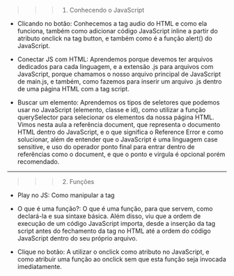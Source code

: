 >>> 1. Conhecendo o JavaScript

* Clicando no botão:
Conhecemos a tag audio do HTML e como ela funciona, também como adicionar código JavaScript inline a partir do atributo onclick na tag button, e também como é a função alert() do JavaScript.

* Conectar JS com HTML:
Aprendemos porque devemos ter arquivos dedicados para cada linguagem, e a extensão .js para arquivos com JavaScript, porque chamamos o nosso arquivo principal de JavaScript de main.js, e também, como fazemos para inserir um arquivo .js dentro de uma página HTML com a tag script.

* Buscar um elemento:
Aprendemos os tipos de seletores que podemos usar no JavaScript (elemento, classe e id), como utilizar a função querySelector para selecionar os elementos da nossa página HTML. Vimos nesta aula a referência document, que representa o documento HTML dentro do JavaScript, e o que significa o Reference Error e como solucionar, além de entender que o JavaScript é uma linguagem case sensitive, e uso do operador ponto final para entrar dentro de referências como o document, e que o ponto e virgula é opcional porém recomendado.

----------------------------------------------------------------------------------------------------------
>>> 2. Funções

* Play no JS:
Como manipular a tag <audio> do HTML através do JavaScript, como selecionar um elemento a partir de um seletor de id e a reproduzir um som a partir da função play(). Além disso, viu também como os erros são apresentados na aba Console da ferramenta DevTools.

* O que é uma função?:
O que é uma função, para que servem, como declará-la e sua sintaxe básica. Além disso, viu que a ordem de execução de um código JavaScript importa, desde a inserção da tag script antes do fechamento da tag </body> no HTML até a ordem do código JavaScript dentro do seu próprio arquivo.

* Clique no botão:
A utilizar o onclick como atributo no JavaScript, e como atribuir uma função ao onclick sem que esta função seja invocada imediatamente.